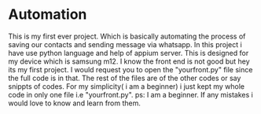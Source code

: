 # Automation
This is my first ever project. Which is basically automating the process of saving our contacts and sending message via whatsapp. In this project i have use python language and help of appium server. This is designed for my device which is samsung m12. I know the front end is not good but hey its my first project. 
I would request you to open the "yourfront.py" file since the full code is in that. The rest of the files are of the other codes or say snippts of codes. For my simplicity( i am a beginner) i just kept my whole code in only one file i.e "yourfront.py".
ps: I am a beginner. If any mistakes i would love to know and learn from them.
